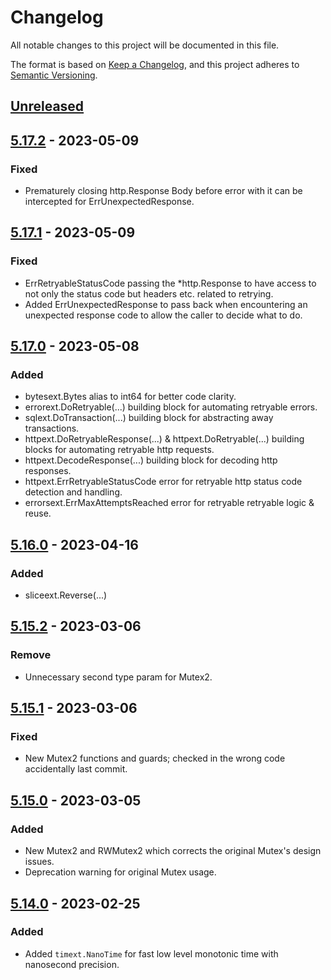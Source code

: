 # Changelog
All notable changes to this project will be documented in this file.

The format is based on [Keep a Changelog](https://keepachangelog.com/en/1.0.0/),
and this project adheres to [Semantic Versioning](https://semver.org/spec/v2.0.0.html).

## [Unreleased]

## [5.17.2] - 2023-05-09
### Fixed
- Prematurely closing http.Response Body before error with it can be intercepted for ErrUnexpectedResponse. 

## [5.17.1] - 2023-05-09
### Fixed
- ErrRetryableStatusCode passing the *http.Response to have access to not only the status code but headers etc. related to retrying.
- Added ErrUnexpectedResponse to pass back when encountering an unexpected response code to allow the caller to decide what to do.

## [5.17.0] - 2023-05-08
### Added
- bytesext.Bytes alias to int64 for better code clarity.
- errorext.DoRetryable(...) building block for automating retryable errors.
- sqlext.DoTransaction(...) building block for abstracting away transactions.
- httpext.DoRetryableResponse(...) & httpext.DoRetryable(...) building blocks for automating retryable http requests.
- httpext.DecodeResponse(...) building block for decoding http responses.
- httpext.ErrRetryableStatusCode error for retryable http status code detection and handling.
- errorsext.ErrMaxAttemptsReached error for retryable retryable logic & reuse.

## [5.16.0] - 2023-04-16
### Added
- sliceext.Reverse(...)

## [5.15.2] - 2023-03-06
### Remove
- Unnecessary second type param for Mutex2.

## [5.15.1] - 2023-03-06
### Fixed
- New Mutex2 functions and guards; checked in the wrong code accidentally last commit.

## [5.15.0] - 2023-03-05
### Added
- New Mutex2 and RWMutex2 which corrects the original Mutex's design issues.
- Deprecation warning for original Mutex usage.

## [5.14.0] - 2023-02-25
### Added
- Added `timext.NanoTime` for fast low level monotonic time with nanosecond precision.

[Unreleased]: https://github.com/go-playground/pkg/compare/v5.17.2...HEAD
[5.17.2]: https://github.com/go-playground/pkg/compare/v5.17.1..v5.17.2
[5.17.1]: https://github.com/go-playground/pkg/compare/v5.17.0...v5.17.1
[5.17.0]: https://github.com/go-playground/pkg/compare/v5.16.0...v5.17.0
[5.16.0]: https://github.com/go-playground/pkg/compare/v5.15.2...v5.16.0
[5.15.2]: https://github.com/go-playground/pkg/compare/v5.15.1...v5.15.2
[5.15.1]: https://github.com/go-playground/pkg/compare/v5.15.0...v5.15.1
[5.15.0]: https://github.com/go-playground/pkg/compare/v5.14.0...v5.15.0
[5.14.0]: https://github.com/go-playground/pkg/commit/v5.14.0